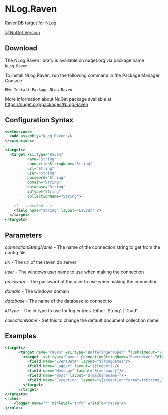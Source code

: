 # NLog.Raven
RavenDB target for NLog

[![NuGet Version](https://img.shields.io/nuget/v/NLog.Raven.svg?style=flat-square)](https://www.nuget.org/packages/NLog.Raven/) 

## Download

The NLog.Raven library is available on nuget.org via package name `NLog.Raven`.

To install NLog.Raven, run the following command in the Package Manager Console

    PM> Install-Package NLog.Raven
    
More information about NuGet package avaliable at
<https://nuget.org/packages/NLog.Raven>

## Configuration Syntax

```xml
<extensions>
  <add assembly="NLog.Raven"/>
</extensions>

<targets>
  <target xsi:type="Raven"
          name="String"
          connectionStringName="String"
          url="String"
          user="String"
          password="String"
          domain="String"
          database="String"          
          idType="String"
          collectionName="String">
    
    <!-- repeated --> 
    <field name="String" layout="Layout" />    
  </target>
</targets>
```
## Parameters

_connectionStringName_ - The name of the connection string to get from the config file. 

_url_ - The url of the raven db server

_user_ - The windows user name to use when making the connection

_password_ - The password of the user to use when making the connection

_domain_ - The windows domain

_database_ - The name of the database to connect to

_idType_ - The id type to use for log entries. Either 'String' | 'Guid'

_collectionName_ - Set this to change the default document collection name

## Examples

```xml
<targets>
      <target name="raven" xsi:type="BufferingWrapper" flushTimeout="7000">
        <target  xsi:type="Raven" ConnectionStringName="RavenNLog" IdType="Guid" CollectionName="LogEntries">
          <field name="EventDate" layout="${longdate}"/>
          <field name="Logger" layout="${logger}"/>
          <field name="Message" layout="${message}"/>
          <field name="Host" layout="${machinename}"/>
          <field name="Exception" layout="${exception:format=toString,Data:maxInnerExceptionLevel=10}"/>
        </target>
      </target>
</targets>
<rules>
    <logger name="*" minlevel="Info" writeTo="raven"/>
</rules>
```

